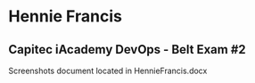 Hennie Francis
======
## Capitec iAcademy DevOps - Belt Exam #2

Screenshots document located in HennieFrancis.docx